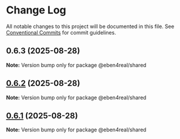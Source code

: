 # Change Log

All notable changes to this project will be documented in this file.
See [Conventional Commits](https://conventionalcommits.org) for commit guidelines.

## 0.6.3 (2025-08-28)

**Note:** Version bump only for package @eben4real/shared





## [0.6.2](https://github.com/EBEN4REAL/monorepo-workflows/compare/v0.6.1...v0.6.2) (2025-08-28)

**Note:** Version bump only for package @eben4real/shared





## [0.6.1](https://github.com/EBEN4REAL/monorepo-workflows/compare/v0.6.0...v0.6.1) (2025-08-28)

**Note:** Version bump only for package @eben4real/shared
